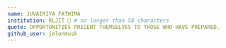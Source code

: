 ```yaml
---
name: JUVAIRIYA FATHIMA
institution: RLJIT 🚩 # no longer than 58 characters
quote: OPPORTUNITIES PRESENT THEMSELVES TO THOSE WHO HAVE PREPARED.
github_user: jelonmusk
---
```

